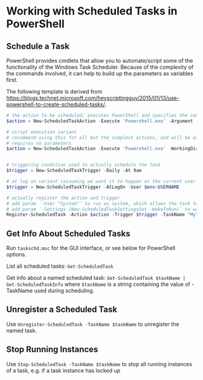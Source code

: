 # Working with Scheduled Tasks in PowerShell

## Schedule a Task
PowerShell provides cmdlets that allow you to automate/script some of the functionality of the Windows Task Scheduler. Because of the complexity of the commands involved, it can help to build up the parameters as variables first.

The following template is derived from https://blogs.technet.microsoft.com/heyscriptingguy/2015/01/13/use-powershell-to-create-scheduled-tasks/.

``` PowerShell
# the action to be scheduled; executes PowerShell and specifies the command as part of its arguments
$action = New-ScheduledTaskAction -Execute 'Powershell.exe' -Argument '-NoProfile -WindowStyle Hidden -command "& {psScriptBlock}"'

# script execution variant
# recommend using this for all but the simplest actions, and will be easier if the script
# requires no parameters
$action = New-ScheduledTaskAction -Execute 'Powershell.exe' -WorkingDirectory 'C:\ScriptDir' -Argument '-NoProfile -WindowStyle Hidden -command ".\scriptName.ps1"'


# triggering condition used to actually schedule the task
$trigger = New-ScheduledTaskTrigger -Daily -At 9am

# at log on variant (assuming we want it to happen at the current user's logon)
$trigger = New-ScheduledTaskTrigger -AtLogOn -User $env:USERNAME

# actually register the action and trigger
# add param `-User "System"` to run as system, which allows the task to run with no-one logged in. Note that this will prevent user-specific operations from performing, such as displaying dialog boxes.
# add param `-Settings (New-ScheduledTaskSettingsSet -WakeToRun)` to wake the computer for the task
Register-ScheduledTask -Action $action -Trigger $trigger -TaskName "MyTask" -Description "My task that does stuff"
```

## Get Info About Scheduled Tasks
Run `taskschd.msc` for the GUI interface, or see below for PowerShell options.

List all scheduled tasks: `Get-ScheduledTask`

Get info about a named scheduled task: `Get-ScheduledTask $taskName | Get-ScheduledTaskInfo` where `$taskName` is a string containing the value of -TaskName used during scheduling.

## Unregister a Scheduled Task
Use `Unregister-ScheduledTask -TaskName $taskName` to unregister the named task.

## Stop Running Instances
Use `Stop-ScheduledTask -TaskName $taskName` to stop all running instances of a task, e.g. if a task instance has locked up
